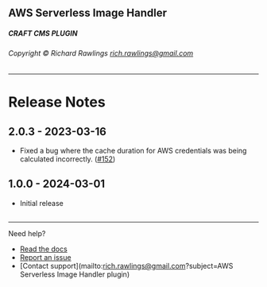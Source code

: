 ## AWS Serverless Image Handler
##### CRAFT CMS PLUGIN
###### Copyright © Richard Rawlings <rich.rawlings@gmail.com>

---

# Release Notes

## 2.0.3 - 2023-03-16

- Fixed a bug where the cache duration for AWS credentials was being calculated incorrectly. ([#152](https://github.com/craftcms/aws-s3/pull/152))

## 1.0.0 - 2024-03-01

- Initial release




##

---

Need help?

- [Read the docs](https://github.com/richrawlings/craft-aws-serverless-image-handler/wiki/Documentation)
- [Report an issue](https://github.com/richrawlings/craft-aws-serverless-image-handler/issues)
- [Contact support](mailto:rich.rawlings@gmail.com?subject=AWS Serverless Image Handler plugin)